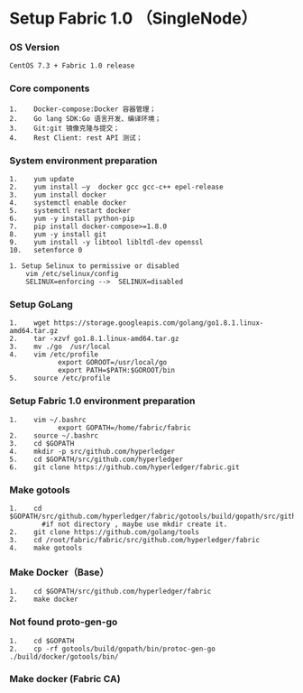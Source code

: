 # Setup  Fabric 1.0  （SingleNode）

### OS Version

```
CentOS 7.3 + Fabric 1.0 release
```

### Core components

```
1.    Docker-compose:Docker 容器管理；   
2.    Go lang SDK:Go 语言开发、编译环境；     
3.    Git:git 镜像克隆与提交；     
4.    Rest Client: rest API 测试；
```

### System environment preparation

```
1.    yum update
2.    yum install –y  docker gcc gcc-c++ epel-release
3.    yum install docker
4.    systemctl enable docker
5.    systemctl restart docker
6.    yum -y install python-pip
7.    pip install docker-compose>=1.8.0
8.    yum -y install git
9.    yum install -y libtool libltdl-dev openssl
10.   setenforce 0
```

```
1. Setup Selinux to permissive or disabled 
    vim /etc/selinux/config
    SELINUX=enforcing -->  SELINUX=disabled
```

### Setup GoLang

```
1.    wget https://storage.googleapis.com/golang/go1.8.1.linux-amd64.tar.gz
2.    tar -xzvf go1.8.1.linux-amd64.tar.gz
3.    mv ./go  /usr/local
4.    vim /etc/profile
            export GOROOT=/usr/local/go
            export PATH=$PATH:$GOROOT/bin
5.    source /etc/profile
```

### Setup Fabric 1.0 environment preparation

```
1.    vim ~/.bashrc
            export GOPATH=/home/fabric/fabric
2.    source ~/.bashrc
3.    cd $GOPATH
4.    mkdir -p src/github.com/hyperledger 
5.    cd $GOPATH/src/github.com/hyperledger
6.    git clone https://github.com/hyperledger/fabric.git
```

### Make gotools

```
1.    cd $GOPATH/src/github.com/hyperledger/fabric/gotools/build/gopath/src/github.com/golang.org/x/
        #if not directory , maybe use mkdir create it. 
2.    git clone https://github.com/golang/tools
3.    cd /root/fabric/fabric/src/github.com/hyperledger/fabric
4.    make gotools
```

### Make Docker（Base）

```
1.    cd $GOPATH/src/github.com/hyperledger/fabric
2.    make docker
```

### Not found proto-gen-go

```
1.    cd $GOPATH
2.    cp -rf gotools/build/gopath/bin/protoc-gen-go ./build/docker/gotools/bin/
```

### Make docker \(Fabric CA\)



